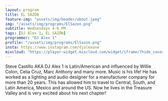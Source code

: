 ```yaml
---
layout: program
title: EL SAZÓN
feature-img: "assets/img/header/about.jpeg"
img: "/assets/img/programs/ElSazon.png"
subtitle: Wednesdays 4-6 PM
tags: [DJ Alex 1, EL SAZÓN]
programmer: "DJ Alex 1"
profile: "/assets/img/programs/ElSazon.png"
insta: https://www.instagram.com/djalexone
mixcloud: "https://player-widget.mixcloud.com/widget/iframe/?hide_cover=1&feed=%2Ftropicofm%2Fplaylists%2Fel-saz%25C3%25B3n%2F"
---
```


Steve Castillo AKA DJ Alex 1 is Latin/American and influenced by Willie Colon, Celia Cruz, Marc Anthony and many more. Music is his life! He has worked as a lighting and audio designer for a manufacturer company for more than 20 years. This has allowed him to travel to Central, South, and Latin America, Mexico and around the US. Now he lives in the Treasure Valley and is very excited about his next chapter!

